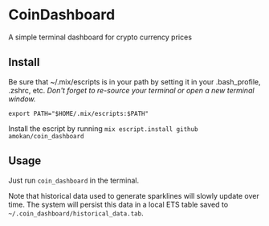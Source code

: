 # CoinDashboard

A simple terminal dashboard for crypto currency prices


## Install

Be sure that ~/.mix/escripts is in your path by setting it in your .bash_profile, .zshrc, etc. _Don't forget to re-source your terminal or open a new terminal window._

```
export PATH="$HOME/.mix/escripts:$PATH"
```

Install the escript by running `mix escript.install github amokan/coin_dashboard`


## Usage

Just run `coin_dashboard` in the terminal.

Note that historical data used to generate sparklines will slowly update over time. The system will persist this data in a local ETS table saved to `~/.coin_dashboard/historical_data.tab`.
